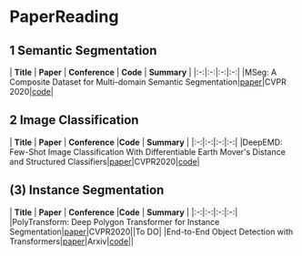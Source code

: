 # PaperReading

## 1 Semantic Segmentation
| **Title** | **Paper** | **Conference** | **Code** | **Summary** |
|:-:|:-:|:-:|:-:|
|MSeg: A Composite Dataset for Multi-domain Semantic Segmentation|[paper](http://openaccess.thecvf.com/content_CVPR_2020/papers/Lambert_MSeg_A_Composite_Dataset_for_Multi-Domain_Semantic_Segmentation_CVPR_2020_paper.pdf)|CVPR 2020|[code](https://github.com/mseg-dataset/mseg-api)|

## 2 Image Classification
| **Title** | **Paper** | **Conference** |**Code** | **Summary** |
|:-:|:-:|:-:|:-:|
|DeepEMD: Few-Shot Image Classification With Differentiable Earth Mover's Distance and Structured Classifiers|[paper](http://openaccess.thecvf.com/content_CVPR_2020/papers/Zhang_DeepEMD_Few-Shot_Image_Classification_With_Differentiable_Earth_Movers_Distance_and_CVPR_2020_paper.pdf)|CVPR2020|[code](https://github.com/icoz69/DeepEMD)|

## (3) Instance Segmentation
| **Title** | **Paper** | **Conference** |**Code** | **Summary** |
|:-:|:-:|:-:|:-:|
|PolyTransform: Deep Polygon Transformer for Instance Segmentation|[paper](http://openaccess.thecvf.com/content_CVPR_2020/papers/Liang_PolyTransform_Deep_Polygon_Transformer_for_Instance_Segmentation_CVPR_2020_paper.pdf)|CVPR2020||To DO|
|End-to-End Object Detection with Transformers|[paper](https://arxiv.org/pdf/2005.12872.pdf)|Arxiv|[code](https://github.com/facebookresearch/detr)||
